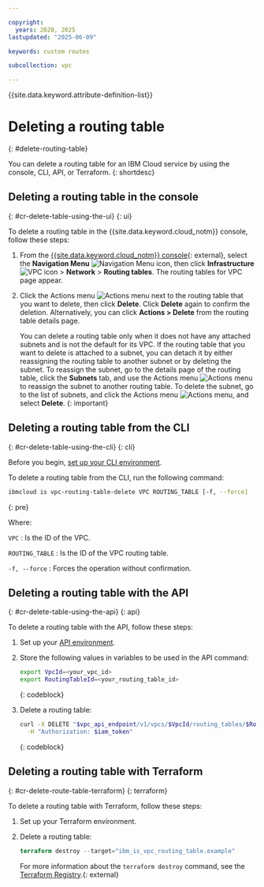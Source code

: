 ```yaml
---

copyright:
  years: 2020, 2025
lastupdated: "2025-06-09"

keywords: custom routes

subcollection: vpc

---
```


{{site.data.keyword.attribute-definition-list}}

# Deleting a routing table
{: #delete-routing-table}

You can delete a routing table for an IBM Cloud service by using the console, CLI, API, or Terraform.
{: shortdesc}

## Deleting a routing table in the console
{: #cr-delete-table-using-the-ui}
{: ui}

To delete a routing table in the {{site.data.keyword.cloud_notm}} console, follow these steps:

1. From the [{{site.data.keyword.cloud_notm}} console](/login){: external}, select the **Navigation Menu** ![Navigation Menu icon](../icons/icon_hamburger.svg), then click **Infrastructure** ![VPC icon](../../icons/vpc.svg) > **Network** > **Routing tables**. The routing tables for VPC page appear.
2. Click the Actions menu ![Actions menu](../icons/action-menu-icon.svg "Actions") next to the routing table that you want to delete, then click **Delete**. Click **Delete** again to confirm the deletion. Alternatively, you can click **Actions > Delete** from the routing table details page.

   You can delete a routing table only when it does not have any attached subnets and is not the default for its VPC. If the routing table that you want to delete is attached to a subnet, you can detach it by either reassigning the routing table to another subnet or by deleting the subnet. To reassign the subnet, go to the details page of the routing table, click the **Subnets** tab, and use the Actions menu ![Actions menu](../icons/action-menu-icon.svg "Actions") to reassign the subnet to another routing table. To delete the subnet, go to the list of subnets, and click the Actions menu ![Actions menu](../icons/action-menu-icon.svg "Actions"), and select **Delete**.
   {: important}

## Deleting a routing table from the CLI
{: #cr-delete-table-using-the-cli}
{: cli}

Before you begin, [set up your CLI environment](/docs/vpc?topic=vpc-set-up-environment&interface=cli).

To delete a routing table from the CLI, run the following command:

```sh
ibmcloud is vpc-routing-table-delete VPC ROUTING_TABLE [-f, --force]
```
{: pre}

Where:

`VPC`
:   Is the ID of the VPC.

`ROUTING_TABLE`
:   Is the ID of the VPC routing table.

`-f, --force`
:   Forces the operation without confirmation.

## Deleting a routing table with the API
{: #cr-delete-table-using-the-api}
{: api}

To delete a routing table with the API, follow these steps:

1. Set up your [API environment](/docs/vpc?topic=vpc-set-up-environment#api-prerequisites-setup).
2. Store the following values in variables to be used in the API command:

    ```sh
    export VpcId=<your_vpc_id>
    export RoutingTableId=<your_routing_table_id>
    ```
    {: codeblock}

3. Delete a routing table:

   ```sh
   curl -X DELETE "$vpc_api_endpoint/v1/vpcs/$VpcId/routing_tables/$RoutingTableId?version=$api_version&generation=2" \
     -H "Authorization: $iam_token"
   ```
   {: codeblock}

## Deleting a routing table with Terraform
{: #cr-delete-route-table-terraform}
{: terraform}

To delete a routing table with Terraform, follow these steps:

1. Set up your Terraform environment.
1. Delete a routing table:

   ```terraform
   terraform destroy --target="ibm_is_vpc_routing_table.example"
   ```

      For more information about the `terraform destroy` command, see the [Terraform Registry](https://developer.hashicorp.com/terraform/tutorials/state/resource-targeting#destroy-your-infrastructure).{: external}
